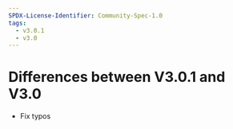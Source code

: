 ```yaml
---
SPDX-License-Identifier: Community-Spec-1.0
tags:
  - v3.0.1
  - v3.0
---
```


# Differences between V3.0.1 and V3.0

- Fix typos
